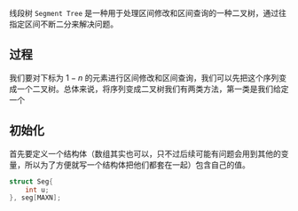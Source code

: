 线段树 `Segment Tree` 是一种用于处理区间修改和区间查询的一种二叉树，通过往指定区间不断二分来解决问题。
## 过程
我们要对下标为 $1-n$ 的元素进行区间修改和区间查询，我们可以先把这个序列变成一个二叉树。总体来说，将序列变成二叉树我们有两类方法，第一类是我们给定一个
## 初始化
首先要定义一个结构体（数组其实也可以，只不过后续可能有问题会用到其他的变量，所以为了方便就写一个结构体把他们都套在一起）包含自己的值。
```cpp
struct Seg{
	int u;
}, seg[MAXN];
```
